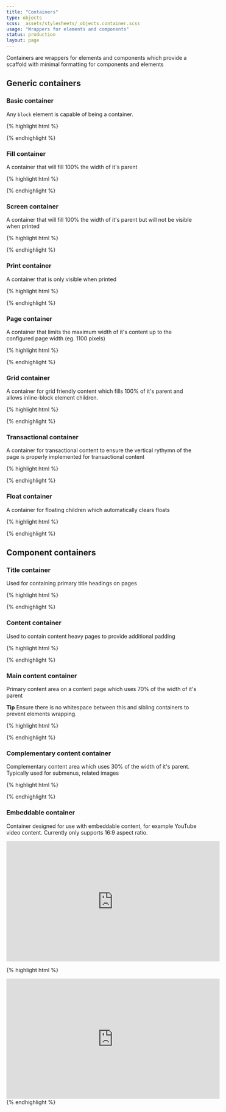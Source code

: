 ```yaml
---
title: "Containers"
type: objects
scss: _assets/stylesheets/_objects.container.scss
usage: "Wrappers for elements and components"
status: production
layout: page
---
```


Containers are wrappers for elements and components which provide a scaffold with minimal formatting for components and elements

## Generic containers

### Basic container

Any `block` element is capable of being a container. 

{% highlight html %}
	<div class="container"></div>
{% endhighlight %}

### Fill container

A container that will fill 100% the width of it's parent

{% highlight html %}
	<div class="container container--fill"></div>
{% endhighlight %}

### Screen container

A container that will fill 100% the width of it's parent but will not be visible when printed

{% highlight html %}
	<div class="container container--screen"></div>
{% endhighlight %}

### Print container

A container that is only visible when printed

{% highlight html %}
	<div class="container container--print"></div>
{% endhighlight %}

### Page container

A container that limits the maximum width of it's content up to the configured page width (eg. 1100 pixels)

{% highlight html %}
	<div class="container container--page"></div>
{% endhighlight %}

### Grid container

A container for grid friendly content which fills 100% of it's parent and allows inline-block element children.

{% highlight html %}
    <div class="container container--grid"></div>
{% endhighlight %}

### Transactional container

A container for transactional content to ensure the vertical rythymn of the page is properly implemented for transactional content

{% highlight html %}
    <div class="container container--transactional"></div>
{% endhighlight %}

### Float container

A container for floating children which automatically clears floats

{% highlight html %}
    <div class="container container--float"></div>
{% endhighlight %}

## Component containers

### Title container

Used for containing primary title headings on pages

{% highlight html %}
    <div class="container container--title"></div>
{% endhighlight %}

### Content container

Used to contain content heavy pages to provide additional padding

{% highlight html %}
    <div class="container container--content"></div>
{% endhighlight %}

### Main content container

Primary content area on a content page which uses 70% of the width of it's parent

<div class="message message--info"><strong>Tip</strong> Ensure there is no whitespace between this and sibling containers to prevent elements wrapping.</div>

{% highlight html %}
    <div class="container container--content-main"></div>
{% endhighlight %}

### Complementary content container

Complementary content area which uses 30% of the width of it's parent. Typically used for submenus, related images

{% highlight html %}
    <div class="container container--content-complementary"></div>
{% endhighlight %}

### Embeddable container

Container designed for use with embeddable content, for example YouTube video content. Currently only supports 16:9 aspect ratio.

<div class="example">
    <div class="container container--embed">
        <iframe width="560" height="315" src="https://www.youtube.com/embed/vTHosgk_FKg" frameborder="0" allowfullscreen></iframe>
    </div>
</div>

{% highlight html %}
<div class="container container--embed">
    <iframe width="560" height="315" src="https://www.youtube.com/embed/vTHosgk_FKg" frameborder="0" allowfullscreen></iframe>
</div>
{% endhighlight %}